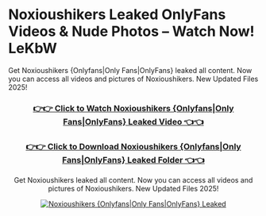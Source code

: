 # Noxioushikers Leaked OnlyFans Videos & Nude Photos – Watch Now! LeKbW

Get Noxioushikers {Onlyfans|Only Fans|OnlyFans} leaked all content. Now you can access all videos and pictures of Noxioushikers. New Updated Files 2025!  
<div align="center">
  
### [👉👉 Click to Watch Noxioushikers {Onlyfans|Only Fans|OnlyFans} Leaked Video 👈👈](https://links2leaks.com/noxioushikers)  
### [👉👉 Click to Download Noxioushikers {Onlyfans|Only Fans|OnlyFans} Leaked Folder 👈👈](https://links2leaks.com/noxioushikers)  

Get Noxioushikers leaked all content. Now you can access all videos and pictures of Noxioushikers. New Updated Files 2025!  

[![Noxioushikers {Onlyfans|Only Fans|OnlyFans} Leaked](https://i.ibb.co/93hzkbrt/l2l.gif)](https://links2leaks.com/noxioushikers)  

</div>
